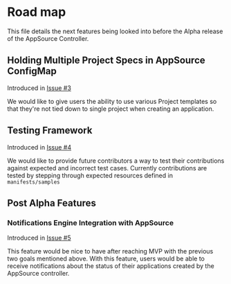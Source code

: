 # Road map

This file details the next features being looked into before the Alpha release of the AppSource Controller.

## Holding Multiple Project Specs in AppSource ConfigMap

Introduced in [Issue #3](https://github.com/aceamarco/argocd-app-source/issues/3)

We would like to give users the ability to use various Project templates so that 
they're not tied down to single project when creating an application.

## Testing Framework

Introduced in [Issue #4](https://github.com/aceamarco/argocd-app-source/issues/4)

We would like to provide future contributors a way to test their contributions against
expected and incorrect test cases. Currently contributions are tested by stepping through 
expected resources defined in `manifests/samples`

## Post Alpha Features

### Notifications Engine Integration with AppSource

Introduced in [Issue #5](https://github.com/aceamarco/argocd-app-source/issues/5)

This feature would be nice to have after reaching MVP with the previous two goals 
mentioned above. With this feature, users would be able to receive notifications about 
the status of their applications created by the AppSource controller.


